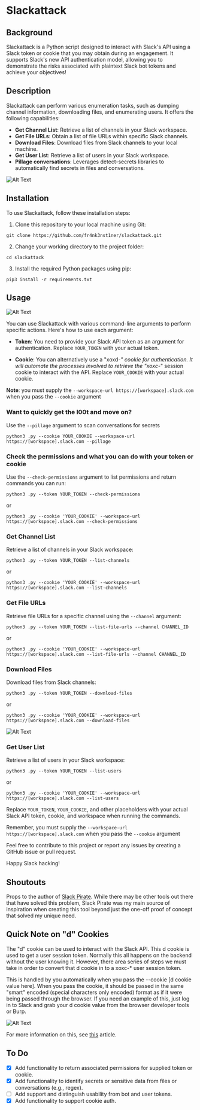 
# Slackattack

## Background

Slackattack is a Python script designed to interact with Slack's API using a Slack token or cookie that you may obtain during an engagement. It supports Slack's new API authentication model, allowing you to demonstrate the risks associated with plaintext Slack bot tokens and achieve your objectives!

## Description

Slackattack can perform various enumeration tasks, such as dumping channel information, downloading files, and enumerating users. It offers the following capabilities:

- **Get Channel List**: Retrieve a list of channels in your Slack workspace.
- **Get File URLs**: Obtain a list of file URLs within specific Slack channels.
- **Download Files**: Download files from Slack channels to your local machine.
- **Get User List**: Retrieve a list of users in your Slack workspace.
- **Pillage conversations**: Leverages detect-secrets libraries to automatically find secrets in files and conversations. 

![Alt Text](https://github.com/fr4nk3nst1ner/slackattack/blob/main/images/banner.png)

## Installation

To use Slackattack, follow these installation steps:

1. Clone this repository to your local machine using Git:
  
```  
git clone https://github.com/fr4nk3nst1ner/slackattack.git
```
    
2. Change your working directory to the project folder:
  
```  
cd slackattack
```
    
3. Install the required Python packages using pip:
  
```  
pip3 install -r requirements.txt
```
    

## Usage

![Alt Text](https://github.com/fr4nk3nst1ner/slackattack/blob/main/images/slack_token_demo.gif)

You can use Slackattack with various command-line arguments to perform specific actions. Here's how to use each argument:

- **Token**: You need to provide your Slack API token as an argument for authentication. Replace `YOUR_TOKEN` with your actual token.
    
- **Cookie**: You can alternatively use a "xoxd-*" cookie for authentication. It will automate the processes involved to retrieve the "xoxc-*" session cookie to interact with the API. Replace `YOUR_COOKIE` with your actual cookie.

**Note**: you must supply the `--workspace-url https://[workspace].slack.com` when you pass the `--cookie` argument

### Want to quickly get the l00t and move on? 

Use the `--pillage` argument to scan conversations for secrets

```
python3 .py --cookie YOUR_COOKIE --workspace-url https://[workspace].slack.com --pillage
```

### Check the permissions and what you can do with your token or cookie

Use the `--check-permissions` argument to list permissions and return commands you can run:

```
python3 .py --token YOUR_TOKEN --check-permissions
```

or

```
python3 .py --cookie 'YOUR_COOKIE' --workspace-url https://[workspace].slack.com --check-permissions
```

### Get Channel List

Retrieve a list of channels in your Slack workspace:

```
python3 .py --token YOUR_TOKEN --list-channels
```

or

```
python3 .py --cookie 'YOUR_COOKIE' --workspace-url https://[workspace].slack.com --list-channels
```

### Get File URLs

Retrieve file URLs for a specific channel using the `--channel` argument:

```
python3 .py --token YOUR_TOKEN --list-file-urls --channel CHANNEL_ID
```

or

```
python3 .py --cookie 'YOUR_COOKIE' --workspace-url https://[workspace].slack.com --list-file-urls --channel CHANNEL_ID
```

### Download Files

Download files from Slack channels:

```
python3 .py --token YOUR_TOKEN --download-files
```

or

```
python3 .py --cookie 'YOUR_COOKIE' --workspace-url https://[workspace].slack.com --download-files
```

![Alt Text](https://github.com/fr4nk3nst1ner//blob/main/images/slack_cookie_demo.gif)


### Get User List

Retrieve a list of users in your Slack workspace:

```
python3 .py --token YOUR_TOKEN --list-users
```

or

```
python3 .py --cookie 'YOUR_COOKIE' --workspace-url https://[workspace].slack.com --list-users
```

Replace `YOUR_TOKEN`, `YOUR_COOKIE`, and other placeholders with your actual Slack API token, cookie, and workspace when running the commands.

Remember, you must supply the `--workspace-url https://[workspace].slack.com` when you pass the `--cookie` argument 

Feel free to contribute to this project or report any issues by creating a GitHub issue or pull request.

Happy Slack hacking!

## Shoutouts

Props to the author of [Slack Pirate](https://github.com/emtunc/SlackPirate). While there may be other tools out there that have solved this problem, Slack Pirate was my main source of inspiration when creating this tool beyond just the one-off proof of concept that solved my unique need.

## Quick Note on "d" Cookies 

The "d" cookie can be used to interact with the Slack API. This d cookie is used to get a user session token. Normally this all happens on the backend without the user knowing it. However, there area series of steps we must take in order to convert that d cookie in to a xoxc-* user session token. 

This is handled by you automatically when you pass the --cookie [d cookie value here]. When you pass the cookie, it should be passed in the same "smart" encoded (special characters only encoded) format as if it were being passed through the browser. If you need an example of this, just log in to Slack and grab your d cookie value from the browser developer tools or Burp. 

![Alt Text](https://github.com/fr4nk3nst1ner/slackattack/blob/main/images/dtoken.png)

For more information on this, see [this](https://papermtn.co.uk/retrieving-and-using-slack-cookies-for-authentication/) article. 

## To Do

- [x]  Add functionality to return associated permissions for supplied token or cookie.
- [x]  Add functionality to identify secrets or sensitive data from files or conversations (e.g., regex).
- [ ]  Add support and distinguish usability from bot and user tokens.
- [x]  Add functionality to support cookie auth.
